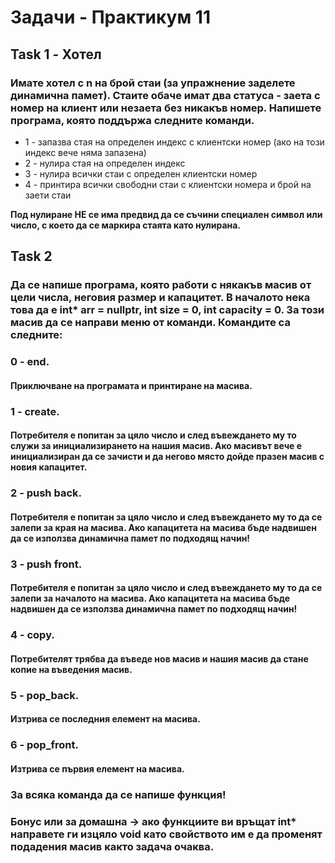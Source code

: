 # Задачи - Практикум 11

## Task 1 - Хотел
### Имате хотел с n на брой стаи (за упражнение заделете динамична памет). Стаите обаче имат два статуса - заета с номер на клиент или незаета без никакъв номер. Напишете програма, която поддържа следните команди.
- 1 - запазва стая на определен индекс с клиентски номер (ако на този индекс вече няма запазена)
- 2 - нулира стая на определен индекс
- 3 - нулира всички стаи с определен клиентски номер
- 4 - принтира всички свободни стаи с клиентски номера и брой на заети стаи

**Под нулиране НЕ се има предвид да се съчини специален символ или число, с което да се маркира стаята като нулирана.**

## Task 2
### Да се напише програма, която работи с някакъв масив от цели числа, неговия размер и капацитет. В началото нека това да е int* arr = nullptr, int size = 0, int capacity = 0. За този масив да се направи меню от команди. Командите са следните: 

### **0 - end.**
#### Приключване на програмата и принтиране на масива.

### **1 - create.** 
#### Потребителя е попитан за цяло число и след въвеждането му то служи за инициализирането на нашия масив. Ако масивът вече е инициализиран да се зачисти и да негово място дойде празен масив с новия капацитет.

### **2 - push back.** 
#### Потребителя е попитан за цяло число и след въвеждането му то да се залепи за края на масива. Ако капацитета на масива бъде надвишен да се използва динамична памет по подходящ начин!  

### **3 - push front.** 
#### Потребителя е попитан за цяло число и след въвеждането му то да се залепи за началото на масива. Ако капацитета на масива бъде надвишен да се използва динамична памет по подходящ начин!  

### **4 - copy.** 
#### Потребителят трябва да въведе нов масив и нашия масив да стане копие на въведения масив.  

### **5 - pop_back.** 
#### Изтрива се последния елемент на масива.  

### **6 - pop_front.** 
#### Изтрива се първия елемент на масива.

### За всяка команда да се напише функция!

### Бонус или за домашна -> ако функциите ви връщат int* направете ги изцяло void като свойството им е да променят подадения масив както задача очаква.

